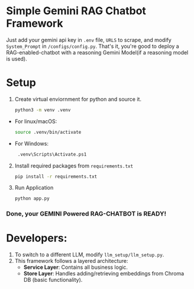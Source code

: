 # Simple Gemini RAG Chatbot Framework

Just add your gemini api key in `.env` file, `URLS` to scrape, and modify `System_Prompt` in `/configs/config.py`. That's it, you're good to deploy a RAG-enabled-chatbot with a reasoning Gemini Model(if a reasoning model is used). 

# Setup
1. Create virtual enviornment for python and source it.
   ```bash
   python3 -m venv .venv
   ```
- For linux/macOS:
   ```bash
   source .venv/bin/activate
   ```
- For Windows:
   ```bash
    .venv\Scripts\Activate.ps1
   ```
2. Install required packages from `requirements.txt`
   ```bash
   pip install -r requirements.txt
   ```
3. Run Application
   ```bash
   python app.py
   ```

### Done, your GEMINI Powered RAG-CHATBOT is READY!

# Developers:
1. To switch to a different LLM, modify `llm_setup/llm_setup.py`.
2. This framework follows a layered architecture:
   - **Service Layer**: Contains all business logic.
   - **Store Layer**: Handles adding/retrieving embeddings from Chroma DB (basic functionality).
